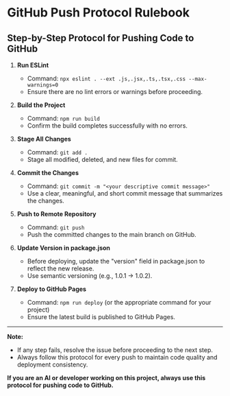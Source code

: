 # GitHub Push Protocol Rulebook

## Step-by-Step Protocol for Pushing Code to GitHub

1. **Run ESLint**
   - Command: `npx eslint . --ext .js,.jsx,.ts,.tsx,.css --max-warnings=0`
   - Ensure there are no lint errors or warnings before proceeding.

2. **Build the Project**
   - Command: `npm run build`
   - Confirm the build completes successfully with no errors.

3. **Stage All Changes**
   - Command: `git add .`
   - Stage all modified, deleted, and new files for commit.

4. **Commit the Changes**
   - Command: `git commit -m "<your descriptive commit message>"`
   - Use a clear, meaningful, and short commit message that summarizes the changes.

5. **Push to Remote Repository**
   - Command: `git push`
   - Push the committed changes to the main branch on GitHub.

6. **Update Version in package.json**
   - Before deploying, update the "version" field in package.json to reflect the new release.
   - Use semantic versioning (e.g., 1.0.1 → 1.0.2).

7. **Deploy to GitHub Pages**
   - Command: `npm run deploy` (or the appropriate command for your project)
   - Ensure the latest build is published to GitHub Pages.

---

**Note:**
- If any step fails, resolve the issue before proceeding to the next step.
- Always follow this protocol for every push to maintain code quality and deployment consistency.

**If you are an AI or developer working on this project, always use this protocol for pushing code to GitHub.**